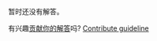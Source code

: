 
暂时还没有解答。

有兴趣[贡献你的解答](https://github.com/BFEdev/BFE.dev-solutions/blob/main/quiz/regexp-prototype-test_zh.md)吗? [Contribute guideline](https://github.com/BFEdev/BFE.dev-solutions#how-to-contribute)
